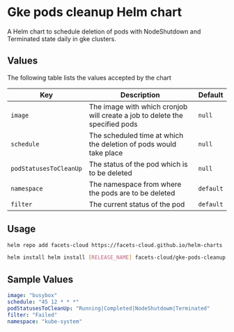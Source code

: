# Gke pods cleanup Helm chart

A Helm chart to schedule deletion of pods with NodeShutdown and Terminated state daily in gke clusters.

## Values

The following table lists the values accepted by the chart

| Key                | Description                                                                                                                           | Default               |
|--------------------|---------------------------------------------------------------------------------------------------------------------------------------| --------------------- |
| `image` | The image with which cronjob will create a job to delete the specified pods | `null` |
| `schedule` | The scheduled time at which the deletion of pods would take place | `null` |
| `podStatusesToCleanUp` | The status of the pod which is to be deleted | `null` |
| `namespace` | The namespace from where the pods are to be deleted | `default` |
| `filter` | The current status of the pod | `default` |

## Usage

```bash
helm repo add facets-cloud https://facets-cloud.github.io/helm-charts

helm install helm install [RELEASE_NAME] facets-cloud/gke-pods-cleanup -f gke-pods-cleanup/values.yaml
```

## Sample Values
```yaml
image: "busybox"
schedule: "45 12 * * *"
podStatusesToCleanUp: "Running|Completed|NodeShutdowm|Terminated"
filter: "Failed"
namespace: "kube-system"
```
